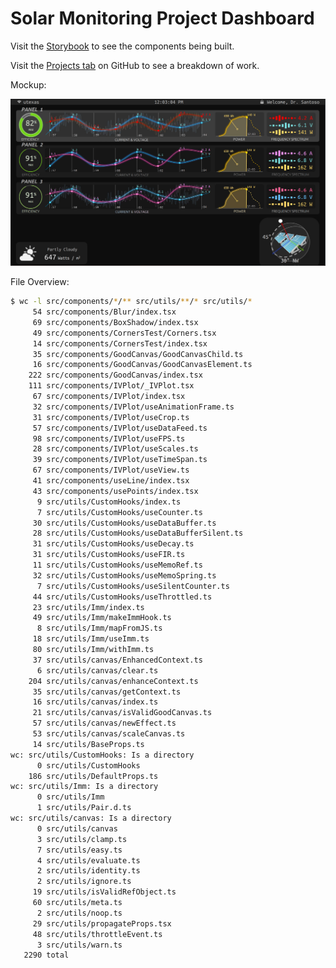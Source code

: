 # Solar Monitoring Project Dashboard

Visit the [Storybook](https://santoso-solar-monitoring-project.github.io/main-page/) to see the components being built.

Visit the [Projects tab](https://github.com/santoso-solar-monitoring-project/main-page/projects?query=is%3Aopen+sort%3Aupdated-desc) on GitHub to see a breakdown of work.

Mockup:

![Mockup](previews/mockup.png)

File Overview:

[//]: # (Don't edit manually past this point. It will be overwritten in the pre-commit git hook.)

```bash
$ wc -l src/components/*/** src/utils/**/* src/utils/*
     54 src/components/Blur/index.tsx
     69 src/components/BoxShadow/index.tsx
     49 src/components/CornersTest/Corners.tsx
     14 src/components/CornersTest/index.tsx
     35 src/components/GoodCanvas/GoodCanvasChild.ts
     16 src/components/GoodCanvas/GoodCanvasElement.ts
    222 src/components/GoodCanvas/index.tsx
    111 src/components/IVPlot/_IVPlot.tsx
     67 src/components/IVPlot/index.tsx
     32 src/components/IVPlot/useAnimationFrame.ts
     31 src/components/IVPlot/useCrop.ts
     57 src/components/IVPlot/useDataFeed.ts
     98 src/components/IVPlot/useFPS.ts
     28 src/components/IVPlot/useScales.ts
     39 src/components/IVPlot/useTimeSpan.ts
     67 src/components/IVPlot/useView.ts
     41 src/components/useLine/index.tsx
     43 src/components/usePoints/index.tsx
      9 src/utils/CustomHooks/index.ts
      7 src/utils/CustomHooks/useCounter.ts
     30 src/utils/CustomHooks/useDataBuffer.ts
     28 src/utils/CustomHooks/useDataBufferSilent.ts
     31 src/utils/CustomHooks/useDecay.ts
     31 src/utils/CustomHooks/useFIR.ts
     11 src/utils/CustomHooks/useMemoRef.ts
     32 src/utils/CustomHooks/useMemoSpring.ts
      7 src/utils/CustomHooks/useSilentCounter.ts
     44 src/utils/CustomHooks/useThrottled.ts
     23 src/utils/Imm/index.ts
     49 src/utils/Imm/makeImmHook.ts
      8 src/utils/Imm/mapFromJS.ts
     18 src/utils/Imm/useImm.ts
     80 src/utils/Imm/withImm.ts
     37 src/utils/canvas/EnhancedContext.ts
      6 src/utils/canvas/clear.ts
    204 src/utils/canvas/enhanceContext.ts
     35 src/utils/canvas/getContext.ts
     16 src/utils/canvas/index.ts
     21 src/utils/canvas/isValidGoodCanvas.ts
     57 src/utils/canvas/newEffect.ts
     53 src/utils/canvas/scaleCanvas.ts
     14 src/utils/BaseProps.ts
wc: src/utils/CustomHooks: Is a directory
      0 src/utils/CustomHooks
    186 src/utils/DefaultProps.ts
wc: src/utils/Imm: Is a directory
      0 src/utils/Imm
      1 src/utils/Pair.d.ts
wc: src/utils/canvas: Is a directory
      0 src/utils/canvas
      3 src/utils/clamp.ts
      7 src/utils/easy.ts
      4 src/utils/evaluate.ts
      2 src/utils/identity.ts
      2 src/utils/ignore.ts
     19 src/utils/isValidRefObject.ts
     60 src/utils/meta.ts
      2 src/utils/noop.ts
     29 src/utils/propagateProps.tsx
     48 src/utils/throttleEvent.ts
      3 src/utils/warn.ts
   2290 total
```
